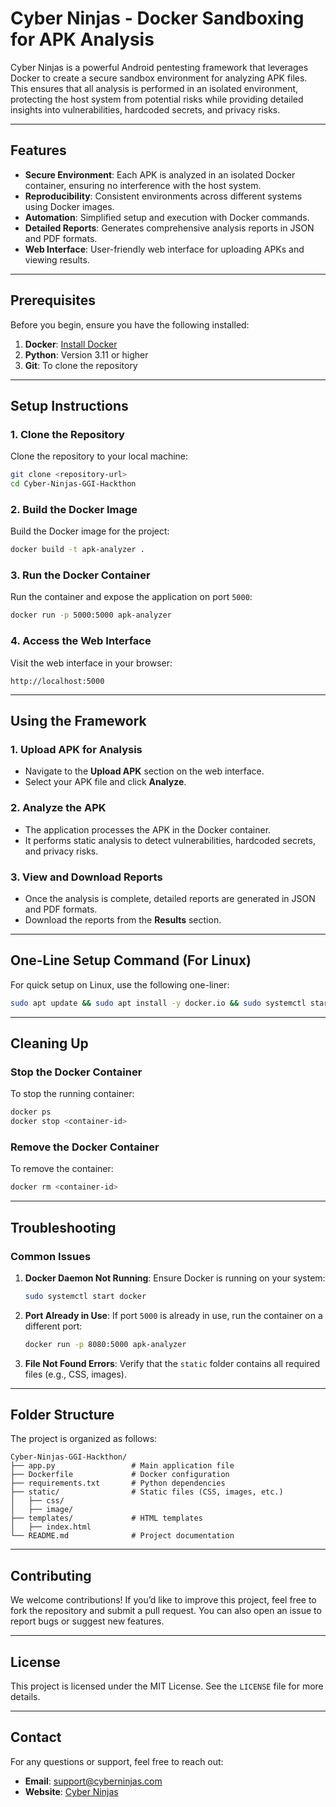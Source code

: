 # Cyber Ninjas - Docker Sandboxing for APK Analysis

Cyber Ninjas is a powerful Android pentesting framework that leverages Docker to create a secure sandbox environment for analyzing APK files. This ensures that all analysis is performed in an isolated environment, protecting the host system from potential risks while providing detailed insights into vulnerabilities, hardcoded secrets, and privacy risks.

---

## Features
- **Secure Environment**: Each APK is analyzed in an isolated Docker container, ensuring no interference with the host system.
- **Reproducibility**: Consistent environments across different systems using Docker images.
- **Automation**: Simplified setup and execution with Docker commands.
- **Detailed Reports**: Generates comprehensive analysis reports in JSON and PDF formats.
- **Web Interface**: User-friendly web interface for uploading APKs and viewing results.

---

## Prerequisites
Before you begin, ensure you have the following installed:
1. **Docker**: [Install Docker](https://docs.docker.com/get-docker/)
2. **Python**: Version 3.11 or higher
3. **Git**: To clone the repository

---

## Setup Instructions

### 1. Clone the Repository
Clone the repository to your local machine:
```bash
git clone <repository-url>
cd Cyber-Ninjas-GGI-Hackthon
```

### 2. Build the Docker Image
Build the Docker image for the project:
```bash
docker build -t apk-analyzer .
```

### 3. Run the Docker Container
Run the container and expose the application on port `5000`:
```bash
docker run -p 5000:5000 apk-analyzer
```

### 4. Access the Web Interface
Visit the web interface in your browser:
```
http://localhost:5000
```

---

## Using the Framework

### 1. Upload APK for Analysis
- Navigate to the **Upload APK** section on the web interface.
- Select your APK file and click **Analyze**.

### 2. Analyze the APK
- The application processes the APK in the Docker container.
- It performs static analysis to detect vulnerabilities, hardcoded secrets, and privacy risks.

### 3. View and Download Reports
- Once the analysis is complete, detailed reports are generated in JSON and PDF formats.
- Download the reports from the **Results** section.

---

## One-Line Setup Command (For Linux)
For quick setup on Linux, use the following one-liner:
```bash
sudo apt update && sudo apt install -y docker.io && sudo systemctl start docker && sudo systemctl enable docker && sudo docker build -t apk-analyzer . && sudo docker run -p 5000:5000 apk-analyzer
```

---

## Cleaning Up

### Stop the Docker Container
To stop the running container:
```bash
docker ps
docker stop <container-id>
```

### Remove the Docker Container
To remove the container:
```bash
docker rm <container-id>
```

---

## Troubleshooting

### Common Issues
1. **Docker Daemon Not Running**:
   Ensure Docker is running on your system:
   ```bash
   sudo systemctl start docker
   ```

2. **Port Already in Use**:
   If port `5000` is already in use, run the container on a different port:
   ```bash
   docker run -p 8080:5000 apk-analyzer
   ```

3. **File Not Found Errors**:
   Verify that the `static` folder contains all required files (e.g., CSS, images).

---

## Folder Structure
The project is organized as follows:
```
Cyber-Ninjas-GGI-Hackthon/
├── app.py                 # Main application file
├── Dockerfile             # Docker configuration
├── requirements.txt       # Python dependencies
├── static/                # Static files (CSS, images, etc.)
│   ├── css/
│   ├── image/
├── templates/             # HTML templates
│   ├── index.html
└── README.md              # Project documentation
```

---

## Contributing
We welcome contributions! If you’d like to improve this project, feel free to fork the repository and submit a pull request. You can also open an issue to report bugs or suggest new features.

---

## License
This project is licensed under the MIT License. See the `LICENSE` file for more details.

---

## Contact
For any questions or support, feel free to reach out:
- **Email**: support@cyberninjas.com
- **Website**: [Cyber Ninjas](http://localhost:5000)

